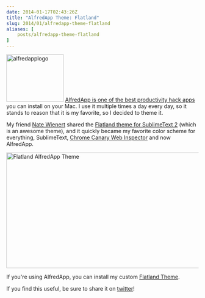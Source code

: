 ```yaml
---
date: 2014-01-17T02:43:26Z
title: "AlfredApp Theme: Flatland"
slug: 2014/01/alfredapp-theme-flatland
aliases: [
    posts/alfredapp-theme-flatland
]
---
```


<p class="intro group">
  <a href="http://www.alfredapp.com?referrer=realchaseadams" data-gae="post*image*alfred-app"><img src="http://www.realchaseadams.com/imgs/2014/01/alfredapplogo.png" alt="alfredapplogo" width="150" height="124" class="alignleft unstyled size-full wp-image-300" /></a> <a href="http://www.alfredapp.com?referrer=realchaseadams" data-gae="post*text*alfred-app">AlfredApp is one of the best productivity hack apps</a> you can install on your Mac. I use it multiple times a day every day, so it stands to reason that it is my favorite, so I decided to theme it.
</p>

<p>My friend <a href="http://natewienert.com/">Nate Wienert</a> shared the <a href="https://github.com/natew/flatland">Flatland theme for SublimeText 2</a> (which is an awesome theme), and it quickly became my favorite color scheme for everything, SublimeText, <a href="https://github.com/realchaseadams/chrome-devtools-flatland-UI">Chrome Canary Web Inspector</a> and now AlfredApp.</p>

<p><a href="alfred://theme/searchForegroundColor=rgba(205,212,213,1.00)&amp;resultSubtextFontSize=0&amp;searchSelectionForegroundColor=rgba(255,255,255,1.00)&amp;separatorColor=rgba(51,51,51,1.00)&amp;resultSelectedBackgroundColor=rgba(39,100,147,1.00)&amp;shortcutColor=rgba(56,139,246,1.00)&amp;scrollbarColor=rgba(51,51,51,1.00)&amp;imageStyle=7&amp;resultSubtextFont=Monaco&amp;background=rgba(29,31,33,1.00)&amp;shortcutFontSize=2&amp;searchFontSize=4&amp;resultSubtextColor=rgba(115,115,115,1.00)&amp;searchBackgroundColor=rgba(46,50,53,1.00)&amp;name=Flatland&amp;resultTextFontSize=2&amp;resultSelectedSubtextColor=rgba(204,213,210,1.00)&amp;shortcutSelectedColor=rgba(197,212,212,1.00)&amp;widthSize=3&amp;border=rgba(48,52,55,0.77)&amp;resultTextFont=Helvetica&amp;resultTextColor=rgba(151,155,147,1.00)&amp;cornerRoundness=3&amp;searchFont=Lucida%20Grande&amp;searchPaddingSize=3&amp;credits=Chase%20Adams&amp;searchSelectionBackgroundColor=rgba(56,139,246,1.00)&amp;resultSelectedTextColor=rgba(253,254,254,1.00)&amp;resultPaddingSize=3&amp;shortcutFont=Geneva"><img src="http://www.realchaseadams.com/imgs/2014/01/Screen-Shot-2014-01-18-at-6.27.00-AM.png" alt="Flatland AlfredApp Theme" width="648" height="303" class="alignnone size-full wp-image-305" /></a></p>

<p>If you're using AlfredApp, you can install my custom <a href="alfred://theme/searchForegroundColor=rgba(205,212,213,1.00)&amp;resultSubtextFontSize=0&amp;searchSelectionForegroundColor=rgba(255,255,255,1.00)&amp;separatorColor=rgba(51,51,51,1.00)&amp;resultSelectedBackgroundColor=rgba(39,100,147,1.00)&amp;shortcutColor=rgba(56,139,246,1.00)&amp;scrollbarColor=rgba(51,51,51,1.00)&amp;imageStyle=7&amp;resultSubtextFont=Monaco&amp;background=rgba(29,31,33,1.00)&amp;shortcutFontSize=2&amp;searchFontSize=4&amp;resultSubtextColor=rgba(115,115,115,1.00)&amp;searchBackgroundColor=rgba(46,50,53,1.00)&amp;name=Flatland&amp;resultTextFontSize=2&amp;resultSelectedSubtextColor=rgba(204,213,210,1.00)&amp;shortcutSelectedColor=rgba(197,212,212,1.00)&amp;widthSize=3&amp;border=rgba(48,52,55,0.77)&amp;resultTextFont=Helvetica&amp;resultTextColor=rgba(151,155,147,1.00)&amp;cornerRoundness=3&amp;searchFont=Lucida%20Grande&amp;searchPaddingSize=3&amp;credits=Chase%20Adams&amp;searchSelectionBackgroundColor=rgba(56,139,246,1.00)&amp;resultSelectedTextColor=rgba(253,254,254,1.00)&amp;resultPaddingSize=3&amp;shortcutFont=Geneva">Flatland Theme</a>.</p>

<p>If you find this useful, be sure to share it on <a href="https://twitter.com/share?url=http://www.realchaseadams.com/2014/01/18/alfredapp-theme-flatland/" class="trigger-share twitter">twitter</a>!</p>
